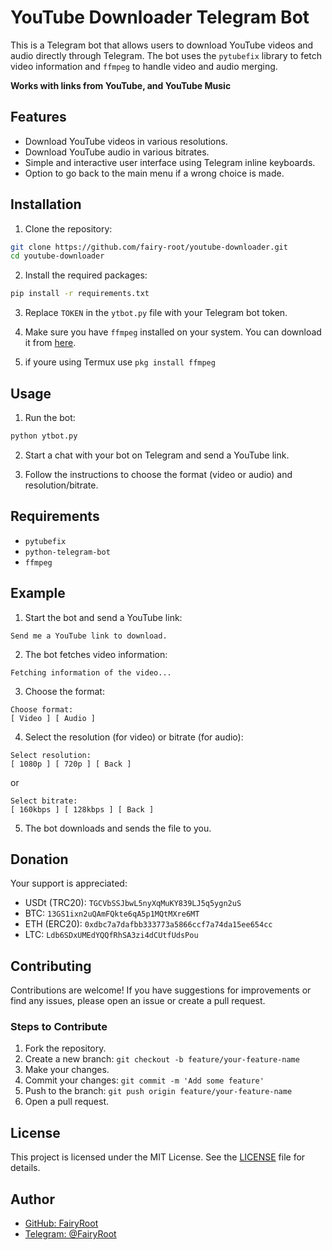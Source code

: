 # YouTube Downloader Telegram Bot

This is a Telegram bot that allows users to download YouTube videos and audio directly through Telegram. The bot uses the `pytubefix` library to fetch video information and `ffmpeg` to handle video and audio merging.

**Works with links from YouTube, and YouTube Music**

## Features

- Download YouTube videos in various resolutions.
- Download YouTube audio in various bitrates.
- Simple and interactive user interface using Telegram inline keyboards.
- Option to go back to the main menu if a wrong choice is made.

## Installation

1. Clone the repository:

```bash
git clone https://github.com/fairy-root/youtube-downloader.git
cd youtube-downloader
```

2. Install the required packages:

```bash
pip install -r requirements.txt
```

3. Replace `TOKEN` in the `ytbot.py` file with your Telegram bot token.

4. Make sure you have `ffmpeg` installed on your system. You can download it from [here](https://ffmpeg.org/download.html).

5. if youre using Termux use `pkg install ffmpeg`

## Usage

1. Run the bot:

```bash
python ytbot.py
```

2. Start a chat with your bot on Telegram and send a YouTube link.

3. Follow the instructions to choose the format (video or audio) and resolution/bitrate.

## Requirements

- `pytubefix`
- `python-telegram-bot`
- `ffmpeg`

## Example

1. Start the bot and send a YouTube link:
```
Send me a YouTube link to download.
```

2. The bot fetches video information:
```
Fetching information of the video...
```

3. Choose the format:
```
Choose format:
[ Video ] [ Audio ]
```

4. Select the resolution (for video) or bitrate (for audio):
```
Select resolution:
[ 1080p ] [ 720p ] [ Back ]
```
or
```
Select bitrate:
[ 160kbps ] [ 128kbps ] [ Back ]
```

5. The bot downloads and sends the file to you.

## Donation

Your support is appreciated:

- USDt (TRC20): `TGCVbSSJbwL5nyXqMuKY839LJ5q5ygn2uS`
- BTC: `13GS1ixn2uQAmFQkte6qA5p1MQtMXre6MT`
- ETH (ERC20): `0xdbc7a7dafbb333773a5866ccf7a74da15ee654cc`
- LTC: `Ldb6SDxUMEdYQQfRhSA3zi4dCUtfUdsPou`

## Contributing

Contributions are welcome! If you have suggestions for improvements or find any issues, please open an issue or create a pull request.

### Steps to Contribute

1. Fork the repository.
2. Create a new branch: `git checkout -b feature/your-feature-name`
3. Make your changes.
4. Commit your changes: `git commit -m 'Add some feature'`
5. Push to the branch: `git push origin feature/your-feature-name`
6. Open a pull request.

## License

This project is licensed under the MIT License. See the [LICENSE](LICENSE) file for details.

## Author

- [GitHub: FairyRoot](https://github.com/fairy-root)
- [Telegram: @FairyRoot](https://t.me/FairyRoot)
